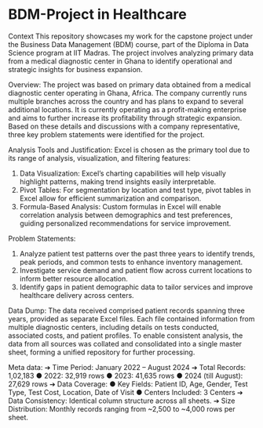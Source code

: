 # BDM-Project in Healthcare
Context This repository showcases my work for the capstone project under the Business Data Management (BDM) course, part of the Diploma in Data Science program at IIT Madras. The project involves analyzing primary data from a medical diagnostic center in Ghana to identify operational and strategic insights for business expansion.

Overview:
The project was based on primary data obtained from a medical diagnostic center operating in Ghana, Africa. The company currently runs multiple branches across the country and has plans to expand to several additional locations. It is currently operating as a profit-making enterprise and aims to further increase its profitability through strategic expansion. Based on these details and discussions with a company representative, three key problem statements were identified for the project.

Analysis Tools and Justification:
Excel is chosen as the primary tool due to its range of analysis, visualization, and filtering features:
  1. Data Visualization: Excel’s charting capabilities will help visually highlight patterns, making trend insights easily interpretable.
  2. Pivot Tables: For segmentation by location and test type, pivot tables in Excel allow for efficient summarization and comparison.
  3. Formula-Based Analysis: Custom formulas in Excel will enable correlation analysis between demographics and test preferences, guiding personalized recommendations for service improvement.

Problem Statements:
  1.  Analyze patient test patterns over the past three years to identify trends, peak periods, and common tests to enhance inventory management.
  2.  Investigate service demand and patient flow across current locations to inform better resource allocation.
  3.  Identify gaps in patient demographic data to tailor services and improve healthcare delivery across centers.

Data Dump:
The data received comprised patient records spanning three years, provided as separate Excel files. Each file contained information from multiple diagnostic centers, including details on tests conducted, associated costs, and patient profiles. To enable consistent analysis, the data from all sources was collated and consolidated into a single master sheet, forming a unified repository for further processing.

Meta data:
➔ Time Period: January 2022 – August 2024
➔ Total Records: 1,02,183
  ● 2022: 32,919 rows
  ● 2023: 41,635 rows
  ● 2024 (till August): 27,629 rows
➔ Data Coverage:
  ● Key Fields: Patient ID, Age, Gender, Test Type, Test Cost, Location, Date of Visit
  ● Centers Included: 3 Centers
➔ Data Consistency: Identical column structure across all sheets.
➔ Size Distribution: Monthly records ranging from ~2,500 to ~4,000 rows per sheet.
